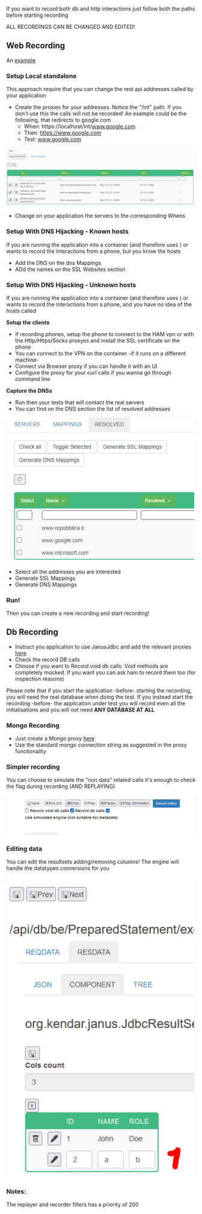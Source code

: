 
If you want to record both db and http interactions just follow both the paths before
starting recording

ALL RECORDINGS CAN BE CHANGED AND EDITED!

## Web Recording

An [example](../../generated/localsample.md) 

### Setup Local standalone

This approach require that you can change the rest api addresses called by your application

* Create the proxies for your addresses. Notice the "/int" path. If you don't use this the calls will not be recorded! An example could be the following, that redirects to google.com
  * When: https://localhost/int/www.google.com
  * Then: https://www.google.com
  * Test: www.google.com

 <img src="../../images/ham_proxies.gif" width="500"/>

* Change on your application the servers to the corresponding Whens

### Setup With DNS Hijacking - Known hosts

If you are running the application into a container (and therefore uses ) or wants to record
the interactions from a phone, but you know the hosts

* Add the DNS on the dns Mappings
* ADd the names on the SSL Websites section

### Setup With DNS Hijacking - Unknown hosts

If you are running the application into a container (and therefore uses ) or wants to record
the interactions from a phone, and you have no idea of the hosts called

<B>Setup the clients</b>

* If recording phones, setup the phone to connect to the HAM vpn or with the Http/Https/Socks proxyes and install the SSL certificate on the phone
* You can connect to the VPN on the container -if it runs on a different machine-
* Connect via Browser proxy if you can handle it with an UI
* Configure the proxy for your curl calls if you wanna go through command line

<b>Capture the DNSs</b>

* Run then your tests that will contact the real servers
* You can find on the DNS section the list of resolved addresses


 <img src="../../images/dns_resolved_android.gif" width="500"/>

* Select all the addresses you are interested
* Generate SSL Mappings
* Generate DNS Mappings

### Run!

Then you can create a new recording and start recording!

## Db Recording

* Instruct you application to use JanusJdbc and add the relevant proxies [here](../../jdbc.md)
* Check the record DB calls
* Choose if you want to Record void db calls: Void methods are completely mocked. If you want you can ask ham to record them too (for inspection reasons)

Please note that if you start the application -before- starting the recording, you will need
the real database when doing the test. If you instead start the recording -before- the
application under test you will record even all the initialisations and you will not need
<B>ANY DATABASE AT ALL</b>

### Mongo Recording

* Just create a Mongo proxy  [here](../mongo.md)
* Use the standard mongo connection string as suggested in the proxy functionality

### Simpler recording 

You can choose to simulate the "non data" related calls it's enough to check the flag during recording (AND REPLAYING)

<img alt="Create recording" src="../../images/dbmod_01.gif" width="500"/>

### Editing data

You can edit the resultsets adding/removing columns! The engine will handle the datatypes conversions for you

<img alt="Create recording" src="../../images/dbmod_plugin.gif" width="500"/>

### Notes:

The replayer and recorder filters has a priority of 200

